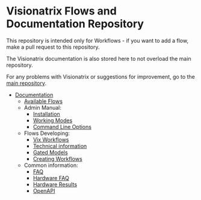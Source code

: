 # Visionatrix Flows and Documentation Repository

This repository is intended only for Workflows - if you want to add a flow, make a pull request to this repository.

The Visionatrix documentation is also stored here to not overload the main repository.

For any problems with Visionatrix or suggestions for improvement, go to the [main repository](https://github.com/Visionatrix/Visionatrix).

- [Documentation](https://visionatrix.github.io/VixFlowsDocs/)
  - [Available Flows](https://visionatrix.github.io/VixFlowsDocs/Flows/)
  - Admin Manual:
    - [Installation](https://visionatrix.github.io/VixFlowsDocs/AdminManual/installation/)
    - [Working Modes](https://visionatrix.github.io/VixFlowsDocs/AdminManual/WorkingModes/working_modes/)
    - [Command Line Options](https://visionatrix.github.io/VixFlowsDocs/AdminManual/command_line_options/)
  - Flows Developing:
    - [Vix Workflows](https://visionatrix.github.io/VixFlowsDocs/FlowsDeveloping/vix_workflows/)
    - [Technical information](https://visionatrix.github.io/VixFlowsDocs/FlowsDeveloping/technical_information/)
    - [Gated Models](https://visionatrix.github.io/VixFlowsDocs/FlowsDeveloping/gated_models/)
    - [Creating Workflows](https://visionatrix.github.io/VixFlowsDocs/FlowsDeveloping/comfyui_vix_migration/)
  - Common information:
    - [FAQ](https://visionatrix.github.io/VixFlowsDocs/faq/)
    - [Hardware FAQ](https://visionatrix.github.io/VixFlowsDocs/hardware_faq/)
    - [Hardware Results](https://visionatrix.github.io/VixFlowsDocs/hardware_results/)
    - [OpenAPI](https://visionatrix.github.io/VixFlowsDocs/swagger.html)
